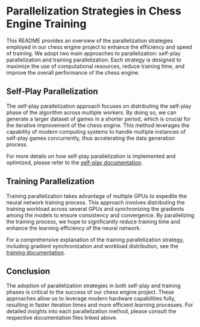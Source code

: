 # Parallelization Strategies in Chess Engine Training

This README provides an overview of the parallelization strategies employed in our chess engine project to enhance the efficiency and speed of training. We adopt two main approaches to parallelization: self-play parallelization and training parallelization. Each strategy is designed to maximize the use of computational resources, reduce training time, and improve the overall performance of the chess engine.

## Self-Play Parallelization

The self-play parallelization approach focuses on distributing the self-play phase of the algorithm across multiple workers. By doing so, we can generate a larger dataset of games in a shorter period, which is crucial for the iterative improvement of the chess engine. This method leverages the capability of modern computing systems to handle multiple instances of self-play games concurrently, thus accelerating the data generation process.

For more details on how self-play parallelization is implemented and optimized, please refer to the [self-play documentation](/AIZeroChessBot-C++/documentation/parallelization/SelfPlay.md).

## Training Parallelization

Training parallelization takes advantage of multiple GPUs to expedite the neural network training process. This approach involves distributing the training workload across several GPUs and synchronizing the gradients among the models to ensure consistency and convergence. By parallelizing the training process, we hope to significantly reduce training time and enhance the learning efficiency of the neural network.

For a comprehensive explanation of the training parallelization strategy, including gradient synchronization and workload distribution, see the [training documentation](/AIZeroChessBot-C++/documentation/parallelization/Training.md).

## Conclusion

The adoption of parallelization strategies in both self-play and training phases is critical to the success of our chess engine project. These approaches allow us to leverage modern hardware capabilities fully, resulting in faster iteration times and more efficient learning processes. For detailed insights into each parallelization method, please consult the respective documentation files linked above.
